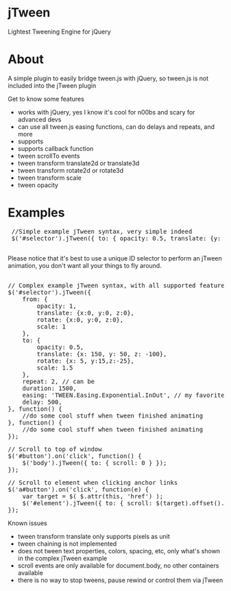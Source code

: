 jTween
======

Lightest Tweening Engine for jQuery

About
======

A simple plugin to easily bridge tween.js with jQuery, 
so tween.js is not included into the jTween plugin

Get to know some features
- works with jQuery, yes I know it's cool for n00bs and scary for advanced devs
- can use all tween.js easing functions, can do delays and repeats, and more
- supports 
- supports callback function 
- tween scrollTo events
- tween transform translate2d or translate3d
- tween transform rotate2d or rotate3d
- tween transform scale
- tween opacity 
 
 
Examples 
======
 <pre>
 //Simple example jTween syntax, very simple indeed
 $('#selector').jTween({ to: { opacity: 0.5, translate: {y: 50} }, duration: 700 });
 </pre>
 
Please notice that it's best to use a unique ID selector to perform an jTween animation,
you don't want all your things to fly around.
 

<pre> 
// Complex example jTween syntax, with all supported features 
$('#selector').jTween({
	from: {
		opacity: 1,
		translate: {x:0, y:0, z:0},
		rotate: {x:0, y:0, z:0},
		scale: 1
	}, 
	to: {
		opacity: 0.5, 
		translate: {x: 150, y: 50, z: -100}, 
		rotate: {x: 5, y:15,z:-25},
		scale: 1.5
	}, 
	repeat: 2, // can be 
	duration: 1500,
	easing: 'TWEEN.Easing.Exponential.InOut', // my favorite
	delay: 500,
}, function() {
	//do some cool stuff when tween finished animating
}, function() {
	//do some cool stuff when tween finished animating
});
</pre>

<pre>
// Scroll to top of window
$('#button').on('click', function() {
	$('body').jTween({ to: { scroll: 0 } });
});
</pre>

<pre>
// Scroll to element when clicking anchor links
$('a#button').on('click', function(e) {
	var target = $( $.attr(this, 'href') );
	$('#element').jTween({ to: { scroll: $(target).offset().top } });
});
</pre>

Known issues
- tween transform translate only supports pixels as unit
- tween chaining is not implemented
- does not tween text properties, colors, spacing, etc, only what's shown in the complex jTween example
- scroll events are only available for document.body, no other containers available
- there is no way to stop tweens, pause rewind or control them via jTween
